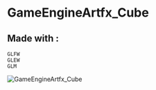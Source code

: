 # GameEngineArtfx_Cube

## Made with :
	GLFW
	GLEW 
	GLM 
	

![GameEngineArtfx_Cube](https://github.com/OlivierArgentieri/GameEngineArtfx_Cube/workflows/GameEngineArtfx_Cube/badge.svg)
